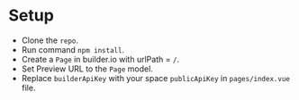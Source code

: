 # Setup

- Clone the `repo`.
- Run command `npm install`.
- Create a `Page` in builder.io with urlPath = `/`.
- Set Preview URL to the `Page` model.
- Replace `builderApiKey` with your space `publicApiKey` in `pages/index.vue` file.